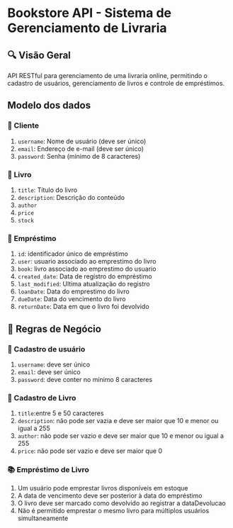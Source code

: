 # Bookstore API - Sistema de Gerenciamento de Livraria

## 🔍 Visão Geral

API RESTful para gerenciamento de uma livraria online, permitindo o cadastro de usuários, gerenciamento de livros e
controle de empréstimos.

## Modelo dos dados

### 👤 Cliente

1. `username`: Nome de usuário (deve ser único)
2. `email`: Endereço de e-mail (deve ser único)
3. `password`: Senha (mínimo de 8 caracteres)

### 📘 Livro

1. `title`: Título do livro
2. `description`: Descrição do conteúdo
3. `author`
4. `price`
5. `stock`

### 🔄 Empréstimo

1. `id`: identificador único de empréstimo
2. `user`: usuario associado ao emprestimo do livro
3. `book`: livro associado ao emprestimo do usuario
4. `created_date`: Data de registro do empréstimo
5. `last_modified`: Ultima atualização do registro
6. `loanDate`: Data do emprestimo do livro
7. `dueDate`: Data do vencimento do livro
8. `returnDate`: Data em que o livro foi devolvido

## 📜 Regras de Negócio

### 👥 Cadastro de usuário

1. `username`: deve ser único
2. `email`: deve ser único
3. `password`: deve conter no mínimo 8 caracteres

### 📗 Cadastro de Livro

1. `title`:entre 5 e 50 caracteres
2. `description`: não pode ser vazia e deve ser maior que 10 e menor ou igual a 255
3. `author`: não pode ser vazio e deve ser maior que 10 e menor ou igual a 255
4. `price`: não pode ser vazio e deve ser maior que 0

### 📚 Empréstimo de Livro

1. Um usuário pode emprestar livros disponíveis em estoque
2. A data de vencimento deve ser posterior à data do empréstimo
3. O livro deve ser marcado como devolvido ao registrar a dataDevolucao
4. Não é permitido emprestar o mesmo livro para múltiplos usuários simultaneamente
